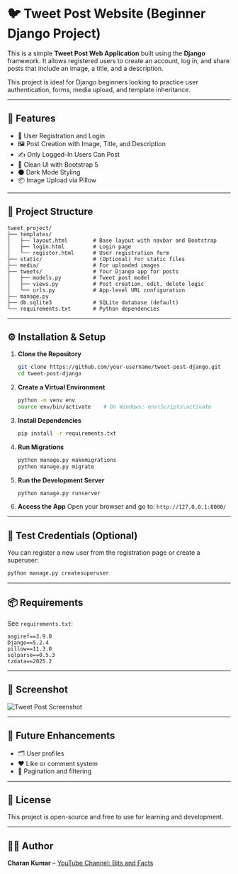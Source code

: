 # 🐦 Tweet Post Website (Beginner Django Project)

This is a simple **Tweet Post Web Application** built using the **Django** framework. It allows registered users to create an account, log in, and share posts that include an image, a title, and a description. 

This project is ideal for Django beginners looking to practice user authentication, forms, media upload, and template inheritance.

---

## 🔧 Features

- 🔐 User Registration and Login
- 🖼️ Post Creation with Image, Title, and Description
- ✍️ Only Logged-In Users Can Post
- 📄 Clean UI with Bootstrap 5
- 🌑 Dark Mode Styling
- 📦 Image Upload via Pillow

---

## 📁 Project Structure

```
tweet_project/
├── templates/
│   ├── layout.html        # Base layout with navbar and Bootstrap
│   ├── login.html         # Login page
│   └── register.html      # User registration form
├── static/                # (Optional) For static files
├── media/                 # For uploaded images
├── tweets/                # Your Django app for posts
│   ├── models.py          # Tweet post model
│   ├── views.py           # Post creation, edit, delete logic
│   └── urls.py            # App-level URL configuration
├── manage.py
├── db.sqlite3             # SQLite database (default)
└── requirements.txt       # Python dependencies
```

---

## ⚙️ Installation & Setup

1. **Clone the Repository**
   ```bash
   git clone https://github.com/your-username/tweet-post-django.git
   cd tweet-post-django
   ```

2. **Create a Virtual Environment**
   ```bash
   python -m venv env
   source env/bin/activate    # On Windows: env\Scripts\activate
   ```

3. **Install Dependencies**
   ```bash
   pip install -r requirements.txt
   ```

4. **Run Migrations**
   ```bash
   python manage.py makemigrations
   python manage.py migrate
   ```

5. **Run the Development Server**
   ```bash
   python manage.py runserver
   ```

6. **Access the App**
   Open your browser and go to: `http://127.0.0.1:8000/`

---

## 🧪 Test Credentials (Optional)

You can register a new user from the registration page or create a superuser:

```bash
python manage.py createsuperuser
```

---

## 📦 Requirements

See `requirements.txt`:

```
asgiref==3.9.0
Django==5.2.4
pillow==11.3.0
sqlparse==0.5.3
tzdata==2025.2
```

---

## 📸 Screenshot

![Tweet Post Screenshot](twitter/media/photos/screenshot.png)

---

## 🚀 Future Enhancements

- 🗂️ User profiles
- ❤️ Like or comment system
- 🧵 Pagination and filtering

---

## 📜 License

This project is open-source and free to use for learning and development.

---

## 🙋‍♂️ Author

**Charan Kumar** – [YouTube Channel: Bits and Facts](https://youtube.com/@charankumar_2666?si=XiHa8gBYvjqDgsW2)
